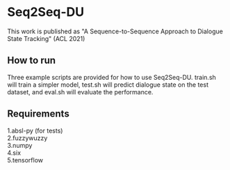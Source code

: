 # Seq2Seq-DU

This work is published as "A Sequence-to-Sequence Approach to Dialogue State Tracking" (ACL 2021)

## How to run
Three example scripts are provided for how to use Seq2Seq-DU. train.sh will train a simpler model, test.sh will predict dialogue state on the test dataset, and eval.sh will evaluate the performance.

## Requirements
1.absl-py (for tests)<br> 
2.fuzzywuzzy<br> 
3.numpy<br> 
4.six<br> 
5.tensorflow
